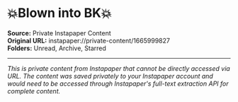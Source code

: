 # 💥Blown into BK💥

**Source:** Private Instapaper Content  
**Original URL:** instapaper://private-content/1665999827  
**Folders:** Unread, Archive, Starred  

---

*This is private content from Instapaper that cannot be directly accessed via URL. The content was saved privately to your Instapaper account and would need to be accessed through Instapaper's full-text extraction API for complete content.*